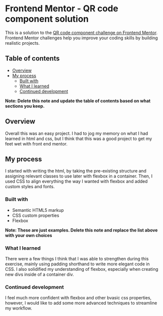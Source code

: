 # Frontend Mentor - QR code component solution

This is a solution to the [QR code component challenge on Frontend Mentor](https://www.frontendmentor.io/challenges/qr-code-component-iux_sIO_H). Frontend Mentor challenges help you improve your coding skills by building realistic projects. 

## Table of contents

- [Overview](#overview)
- [My process](#my-process)
  - [Built with](#built-with)
  - [What I learned](#what-i-learned)
  - [Continued development](#continued-development)

**Note: Delete this note and update the table of contents based on what sections you keep.**

## Overview

Overall this was an easy project. I had to jog my memory on what I had learned in html and css, but I think that this was a good project to get my feet wet with front end mentor. 

## My process

I started with writing the html, by taking the pre-existing structure and assigning relevant classes to use later with flexbox in a container. Then, I used CSS to align everything the way I wanted with flexbox and added custom styles and fonts. 

### Built with

- Semantic HTML5 markup
- CSS custom properties
- Flexbox

**Note: These are just examples. Delete this note and replace the list above with your own choices**

### What I learned

There were a few things I think that I was able to strengthen during this exercise, mainly using padding shorthand to write more elegant code in CSS. I also solidified my understanding of flexbox, especially when creating new divs inside of a container div.

### Continued development

I feel much more confident with flexbox and other bvasic css properties, however, I would like to add some more advanced techniques to streamline my workflow. 
